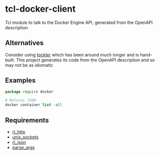 # tcl-docker-client

Tcl module to talk to the Docker Engine API, generated from the OpenAPI description

## Alternatives

Consider using [tockler](https://github.com/efrecon/tockler) which has been around much longer and is hand-built.
This project generates its code from the OpenAPI description and so may not be as idiomatic 

## Examples

~~~tcl
package require docker

# Returns JSON
docker container list -all
~~~

## Requirements
- [rl_http](https://github.com/RubyLane/rl_http)
- [unix_sockets](https://github.com/cyanogilvie/unix_sockets)
- [rl_json](https://github.com/RubyLane/rl_json)
- [parse_args](https://guthub.com/RubyLane/parse_args)
